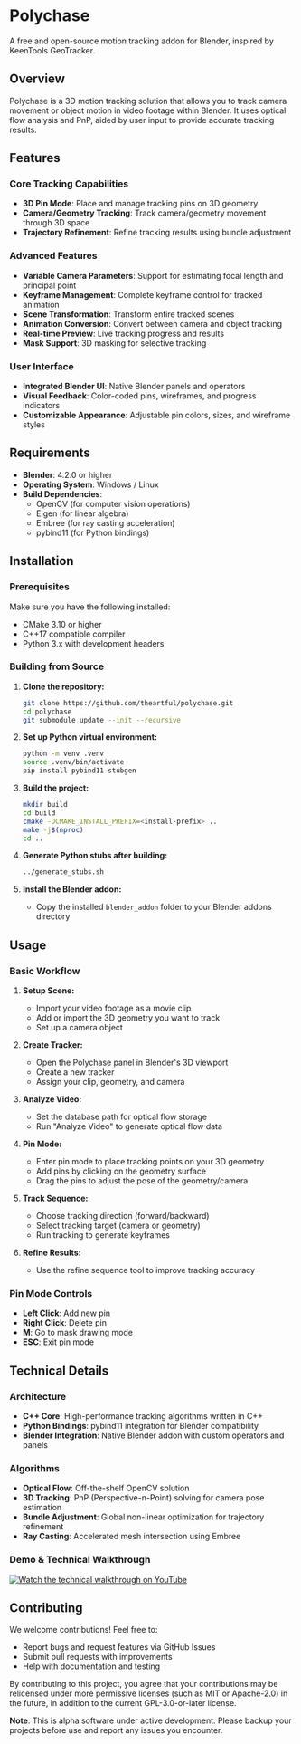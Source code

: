 # Polychase

A free and open-source motion tracking addon for Blender, inspired by KeenTools GeoTracker.

## Overview

Polychase is a 3D motion tracking solution that allows you to track camera movement or object motion in video footage within Blender. It uses optical flow analysis and PnP, aided by user input to provide accurate tracking results.

## Features

### Core Tracking Capabilities
- **3D Pin Mode**: Place and manage tracking pins on 3D geometry
- **Camera/Geometry Tracking**: Track camera/geometry movement through 3D space
- **Trajectory Refinement**: Refine tracking results using bundle adjustment

### Advanced Features
- **Variable Camera Parameters**: Support for estimating focal length and principal point
- **Keyframe Management**: Complete keyframe control for tracked animation
- **Scene Transformation**: Transform entire tracked scenes
- **Animation Conversion**: Convert between camera and object tracking
- **Real-time Preview**: Live tracking progress and results
- **Mask Support**: 3D masking for selective tracking

### User Interface
- **Integrated Blender UI**: Native Blender panels and operators
- **Visual Feedback**: Color-coded pins, wireframes, and progress indicators
- **Customizable Appearance**: Adjustable pin colors, sizes, and wireframe styles

## Requirements

- **Blender**: 4.2.0 or higher
- **Operating System**: Windows / Linux
- **Build Dependencies**: 
  - OpenCV (for computer vision operations)
  - Eigen (for linear algebra)
  - Embree (for ray casting acceleration)
  - pybind11 (for Python bindings)

## Installation

### Prerequisites

Make sure you have the following installed:
- CMake 3.10 or higher
- C++17 compatible compiler
- Python 3.x with development headers

### Building from Source

1. **Clone the repository:**
   ```bash
   git clone https://github.com/theartful/polychase.git
   cd polychase
   git submodule update --init --recursive
   ```

2. **Set up Python virtual environment:**
   ```bash
   python -m venv .venv
   source .venv/bin/activate
   pip install pybind11-stubgen
   ```

3. **Build the project:**
   ```bash
   mkdir build
   cd build
   cmake -DCMAKE_INSTALL_PREFIX=<install-prefix> ..
   make -j$(nproc)
   cd ..
   ```

4. **Generate Python stubs after building:**
   ```bash
   ../generate_stubs.sh
   ```

5. **Install the Blender addon:**
   - Copy the installed `blender_addon` folder to your Blender addons directory

## Usage

### Basic Workflow

1. **Setup Scene:**
   - Import your video footage as a movie clip
   - Add or import the 3D geometry you want to track
   - Set up a camera object

2. **Create Tracker:**
   - Open the Polychase panel in Blender's 3D viewport
   - Create a new tracker
   - Assign your clip, geometry, and camera

3. **Analyze Video:**
   - Set the database path for optical flow storage
   - Run "Analyze Video" to generate optical flow data

4. **Pin Mode:**
   - Enter pin mode to place tracking points on your 3D geometry
   - Add pins by clicking on the geometry surface
   - Drag the pins to adjust the pose of the geometry/camera

5. **Track Sequence:**
   - Choose tracking direction (forward/backward)
   - Select tracking target (camera or geometry)
   - Run tracking to generate keyframes

6. **Refine Results:**
   - Use the refine sequence tool to improve tracking accuracy

### Pin Mode Controls

- **Left Click**: Add new pin
- **Right Click**: Delete pin
- **M**: Go to mask drawing mode
- **ESC**: Exit pin mode

## Technical Details

### Architecture

- **C++ Core**: High-performance tracking algorithms written in C++
- **Python Bindings**: pybind11 integration for Blender compatibility  
- **Blender Integration**: Native Blender addon with custom operators and panels

### Algorithms

- **Optical Flow**: Off-the-shelf OpenCV solution
- **3D Tracking**: PnP (Perspective-n-Point) solving for camera pose estimation
- **Bundle Adjustment**: Global non-linear optimization for trajectory refinement
- **Ray Casting**: Accelerated mesh intersection using Embree

### Demo & Technical Walkthrough
[![Watch the technical walkthrough on YouTube](https://img.youtube.com/vi/W4HNmcjFuLw/hqdefault.jpg)](https://youtu.be/W4HNmcjFuLw)

## Contributing

We welcome contributions! Feel free to:
- Report bugs and request features via GitHub Issues
- Submit pull requests with improvements
- Help with documentation and testing

By contributing to this project, you agree that your contributions
may be relicensed under more permissive licenses (such as MIT or Apache-2.0) in
the future, in addition to the current GPL-3.0-or-later license.

**Note**: This is alpha software under active development. Please backup your projects before use and report any issues you encounter. 
